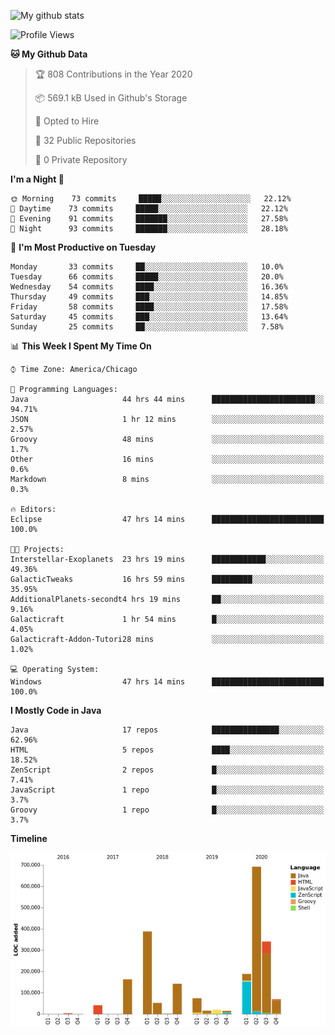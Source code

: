 ![My github stats](https://github-readme-stats.vercel.app/api?username=romvoid95&theme=gruvbox&include_all_commits=true&show_icons=true")

<!--START_SECTION:waka-->
![Profile Views](http://img.shields.io/badge/Profile%20Views-7-blue)

**🐱 My Github Data** 

> 🏆 808 Contributions in the Year 2020
 > 
> 📦 569.1 kB Used in Github's Storage 
 > 
> 💼 Opted to Hire
 > 
> 📜 32 Public Repositories
 > 
> 🔑 0 Private Repository 
 > 
**I'm a Night 🦉** 

```text
🌞 Morning    73 commits     █████░░░░░░░░░░░░░░░░░░░░   22.12% 
🌆 Daytime    73 commits     █████░░░░░░░░░░░░░░░░░░░░   22.12% 
🌃 Evening    91 commits     ███████░░░░░░░░░░░░░░░░░░   27.58% 
🌙 Night      93 commits     ███████░░░░░░░░░░░░░░░░░░   28.18%

```
📅 **I'm Most Productive on Tuesday** 

```text
Monday       33 commits     ██░░░░░░░░░░░░░░░░░░░░░░░   10.0% 
Tuesday      66 commits     █████░░░░░░░░░░░░░░░░░░░░   20.0% 
Wednesday    54 commits     ████░░░░░░░░░░░░░░░░░░░░░   16.36% 
Thursday     49 commits     ███░░░░░░░░░░░░░░░░░░░░░░   14.85% 
Friday       58 commits     ████░░░░░░░░░░░░░░░░░░░░░   17.58% 
Saturday     45 commits     ███░░░░░░░░░░░░░░░░░░░░░░   13.64% 
Sunday       25 commits     ██░░░░░░░░░░░░░░░░░░░░░░░   7.58%

```


📊 **This Week I Spent My Time On** 

```text
⌚︎ Time Zone: America/Chicago

💬 Programming Languages: 
Java                     44 hrs 44 mins      ███████████████████████░░   94.71% 
JSON                     1 hr 12 mins        ░░░░░░░░░░░░░░░░░░░░░░░░░   2.57% 
Groovy                   48 mins             ░░░░░░░░░░░░░░░░░░░░░░░░░   1.7% 
Other                    16 mins             ░░░░░░░░░░░░░░░░░░░░░░░░░   0.6% 
Markdown                 8 mins              ░░░░░░░░░░░░░░░░░░░░░░░░░   0.3%

🔥 Editors: 
Eclipse                  47 hrs 14 mins      █████████████████████████   100.0%

🐱‍💻 Projects: 
Interstellar-Exoplanets  23 hrs 19 mins      ████████████░░░░░░░░░░░░░   49.36% 
GalacticTweaks           16 hrs 59 mins      █████████░░░░░░░░░░░░░░░░   35.95% 
AdditionalPlanets-secondt4 hrs 19 mins       ██░░░░░░░░░░░░░░░░░░░░░░░   9.16% 
Galacticraft             1 hr 54 mins        █░░░░░░░░░░░░░░░░░░░░░░░░   4.05% 
Galacticraft-Addon-Tutori28 mins             ░░░░░░░░░░░░░░░░░░░░░░░░░   1.02%

💻 Operating System: 
Windows                  47 hrs 14 mins      █████████████████████████   100.0%

```

**I Mostly Code in Java** 

```text
Java                     17 repos            ███████████████░░░░░░░░░░   62.96% 
HTML                     5 repos             ████░░░░░░░░░░░░░░░░░░░░░   18.52% 
ZenScript                2 repos             █░░░░░░░░░░░░░░░░░░░░░░░░   7.41% 
JavaScript               1 repo              █░░░░░░░░░░░░░░░░░░░░░░░░   3.7% 
Groovy                   1 repo              █░░░░░░░░░░░░░░░░░░░░░░░░   3.7%

```


**Timeline**

![Chart not found](https://github.com/ROMVoid95/ROMVoid95/blob/master/charts/bar_graph.png) 


<!--END_SECTION:waka-->
